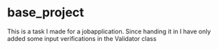 # base_project

This is a task I made for a jobapplication. Since handing it in I have only added some input verifications in the Validator class
 
